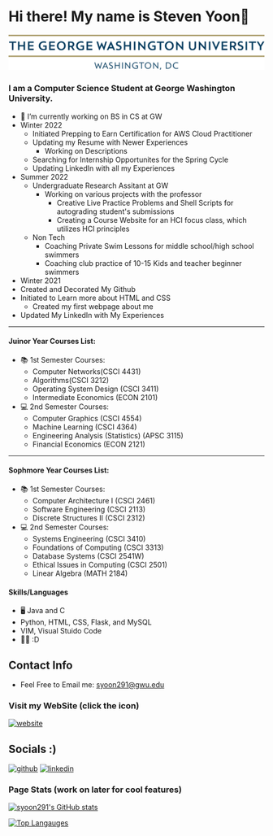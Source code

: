 # Hi there! My name is Steven Yoon👋

![I am a Senior](https://github.com/syoon291/syoon291/blob/main/gw_horizontal_2c.png)

### I am a Computer Science Student at George Washington University. 

- 🔭 I’m currently working on BS in CS at GW
- Winter 2022
  - Initiated Prepping to Earn Certification for AWS Cloud Practitioner
  - Updating my Resume with Newer Experiences
    - Working on Descriptions
  - Searching for Internship Opportunites for the Spring Cycle
  - Updating LinkedIn with all my Experiences
- Summer 2022
  - Undergraduate Research Assitant at GW
    - Working on various projects with the professor
      - Creative Live Practice Problems and Shell Scripts for autograding student's submissions
      - Creating a Course Website for an HCI focus class, which utilizes HCI principles
  - Non Tech
    - Coaching Private Swim Lessons for middle school/high school swimmers
    - Coaching club practice of 10-15 Kids and teacher beginner swimmers
-  Winter 2021
  - Created and Decorated My Github
  - Initiated to Learn more about HTML and CSS
    - Created my first webpage about me
  - Updated My LinkedIn with My Experiences

---
#### Juinor Year Courses List: 
- 📚 1st Semester Courses: 
  - Computer Networks(CSCI 4431)
  - Algorithms(CSCI 3212)
  - Operating System Design (CSCI 3411) 
  - Intermediate Economics (ECON 2101)
- 💻 2nd Semester Courses: 
  - Computer Graphics (CSCI 4554)
  - Machine Learning (CSCI 4364)
  - Engineering Analysis (Statistics) (APSC 3115)
  - Financial Economics (ECON 2121)
---
#### Sophmore Year Courses List: 
- 📚 1st Semester Courses: 
  - Computer Architecture I (CSCI 2461)
  - Software Engineering (CSCI 2113)
  - Discrete Structures II (CSCI 2312) 
- 💻 2nd Semester Courses: 
  - Systems Engineering (CSCI 3410)
  - Foundations of Computing (CSCI 3313)
  - Database Systems (CSCI 2541W)
  - Ethical Issues in Computing (CSCI 2501)
  - Linear Algebra (MATH 2184)
#### Skills/Languages
- 🖥 Java and C 
- Python, HTML, CSS, Flask, and MySQL
- VIM, Visual Stuido Code
- 👨‍💻 :D

## Contact Info 
  * Feel Free to Email me: syoon291@gwu.edu
### Visit my WebSite (click the icon)
[<img src='https://cdn.jsdelivr.net/npm/simple-icons@3.0.1/icons/icloud.svg' alt='website' height='40'>](https://syoon291.github.io/myWebsite/)  


## Socials :) 
[<img src='https://cdn.jsdelivr.net/npm/simple-icons@3.0.1/icons/github.svg' alt='github' height='40'>](https://github.com/syoon291)  [<img src='https://cdn.jsdelivr.net/npm/simple-icons@3.0.1/icons/linkedin.svg' alt='linkedin' height='40'>](https://www.linkedin.com/in/syoon291)  



### Page Stats (work on later for cool features)
[![syoon291's GitHub stats](https://github-readme-stats.vercel.app/api?username=syoon291&show_icons=true&theme=dracula)](https://github.com/syoon291/github-readme-stats)

[![Top Langauges](https://github-readme-stats.vercel.app/api/top-langs/?username=syoon291&show_icons=true&theme=gruvbox)](https://github.com/syoon291/github-readme-stats)  


